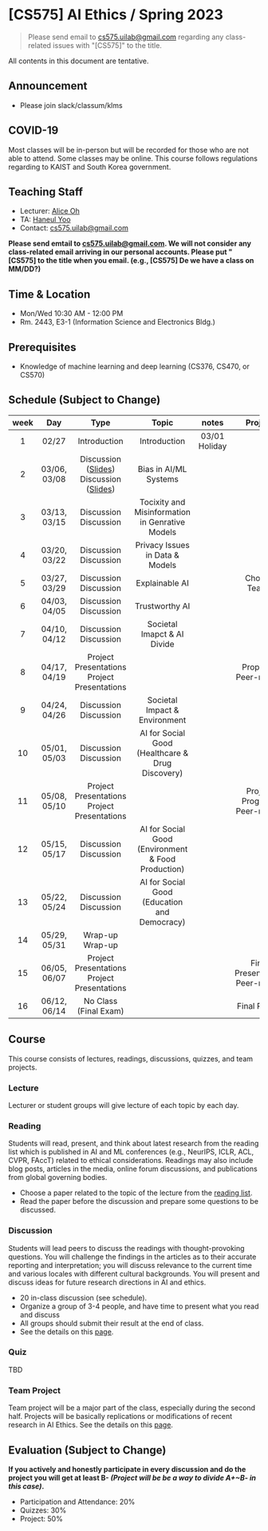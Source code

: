 # [CS575] AI Ethics / Spring 2023

> Please send email to cs575.uilab@gmail.com regarding any class-related issues with "[CS575]" to the title.

All contents in this document are tentative.

## Announcement
* Please join slack/classum/klms

## COVID-19
Most classes will be in-person but will be recorded for those who are not able to attend. Some classes may be online.
This course follows regulations regarding to KAIST and South Korea government.

## Teaching Staff
* Lecturer: [Alice Oh](https://aliceoh9.github.io)
* TA: [Haneul Yoo](https://haneul-yoo.github.io)
* Contact: cs575.uilab@gmail.com

**Please send emtail to cs575.uilab@gmail.com. We will not consider any class-related email arriving in our personal accounts. Please put "[CS575] to the title when you email. (e.g., [CS575] De we have a class on MM/DD?)**

## Time & Location
* Mon/Wed 10:30 AM - 12:00 PM
* Rm. 2443, E3-1 (Information Science and Electronics Bldg.)

## Prerequisites
* Knowledge of machine learning and deep learning (CS376, CS470, or CS570)

## Schedule (Subject to Change)
|  week |                    Day                    |                Type             |                      Topic                    |      notes     |           Project          |
|:-----:|:-----------------------------------------:|:-------------------------------:|:---------------------------------------------:|:--------------:|:--------------------------:|
|   1   | 02/27                                     | Introduction | Introduction | 03/01 Holiday | |
|   2   | 03/06, 03/08                              | Discussion ([Slides]())<br/> Discussion ([Slides]())    | Bias in AI/ML Systems | | |
|   3   | 03/13, 03/15                              | Discussion  <br/> Discussion    | Tocixity and Misinformation in Genrative Models | | |
|   4   | 03/20, 03/22                              | Discussion  <br/> Discussion    | Privacy Issues in Data & Models      | | |
|   5   | 03/27, 03/29                              | Discussion  <br/> Discussion    | Explainable AI         | | Choose Teams |
|   6   | 04/03, 04/05                              | Discussion  <br/> Discussion    | Trustworthy AI                             | | |
|   7   | 04/10, 04/12                              | Discussion  <br/> Discussion | Societal Imapct & AI Divide | | |
|   8   | 04/17, 04/19                              | Project Presentations <br/> Project Presentations | | | Proposal, Peer-review |
|   9   | 04/24, 04/26                              | Discussion  <br/> Discussion    | Societal Impact & Environment | | |
|   10  | 05/01, 05/03                              | Discussion  <br/> Discussion    | AI for Social Good (Healthcare & Drug Discovery) | | |
|   11  | 05/08, 05/10                              | Project Presentations <br/> Project Presentations    | | | Project Progress, Peer-review |
|   12  | 05/15, 05/17                              | Discussion  <br/> Discussion    | AI for Social Good (Environment & Food Production) | | |
|   13  | 05/22, 05/24                              | Discussion  <br/> Discussion    | AI for Social Good (Education and Democracy) | | |
|   14  | 05/29, 05/31                              | Wrap-up     <br/> Wrap-up       |	| | |
|   15  | 06/05, 06/07                              | Project Presentations <br/> Project Presentations | | | Final Presentation, Peer-review|
|   16  | 06/12, 06/14                              | No Class (Final Exam)           |                           | | Final Report |

## Course
This course consists of lectures, readings, discussions, quizzes, and team projects.

### Lecture
Lecturer or student groups will give lecture of each topic by each day.

### Reading
Students will read, present, and think about latest research from the reading list which is published in AI and ML conferences (e.g., NeurIPS, ICLR, ACL, CVPR, FAccT) related to ethical considerations.
Readings may also include blog posts, articles in the media, online forum discussions, and publications from global governing bodies.
* Choose a paper related to the topic of the lecture from the [reading list]().
* Read the paper before the discussion and prepare some questions to be discussed.

### Discussion
Students will lead peers to discuss the readings with thought-provoking questions.
You will challenge the findings in the articles as to their accurate reporting and interpretation; you will discuss relevance to the current time and various locales with different cultural backgrounds.
You will present and discuss ideas for future research directions in AI and ethics.
* 20 in-class discussion (see schedule).
* Organize a group of 3-4 people, and have time to present what you read and discuss
* All groups should submit their result at the end of class.
* See the details on this [page]().

### Quiz
TBD

### Team Project
Team project will be a major part of the class, especially during the second half.
Projects will be basically replications or modifications of recent research in AI Ethics.
See the details on this [page]().


## Evaluation (Subject to Change)
**If you actively and honestly participate in every discussion and do the project you will get at least B- *(Project will be be a way to divide A+~B- in this case)*.**
* Participation and Attendance: 20%
* Quizzes: 30%
* Project: 50%
